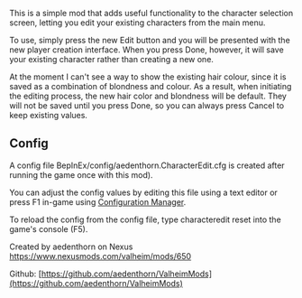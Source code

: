 This is a simple mod that adds useful functionality to the character selection screen, letting you edit your existing characters from the main menu.

To use, simply press the new Edit button and you will be presented with the new player creation interface. When you press Done, however, it will save your existing character rather than creating a new one.

At the moment I can't see a way to show the existing hair colour, since it is saved as a combination of blondness and colour. As a result, when initiating the editing process, the new hair color and blondness will be default. They will not be saved until you press Done, so you can always press Cancel to keep existing values.


## Config

A config file BepInEx/config/aedenthorn.CharacterEdit.cfg is created after running the game once with this mod).

You can adjust the config values by editing this file using a text editor or press F1 in-game using [Configuration Manager](https://valheim.thunderstore.io/package/TJzilla/BepInEx_ConfigurationManager/)﻿.

To reload the config from the config file, type characteredit reset into the game's console (F5).

Created by aedenthorn on Nexus
https://www.nexusmods.com/valheim/mods/650

Github: [https://github.com/aedenthorn/ValheimMods](https://github.com/aedenthorn/ValheimMods)
